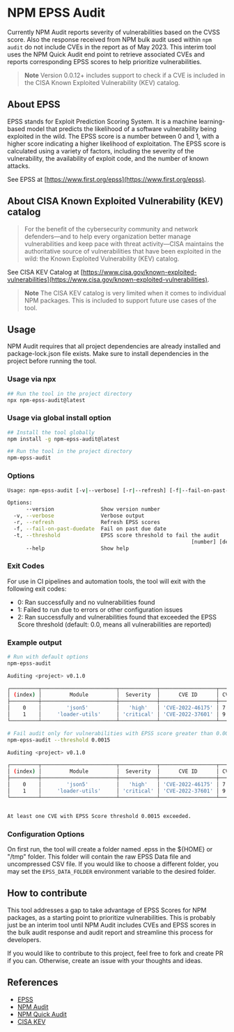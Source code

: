 # NPM EPSS Audit

Currently NPM Audit reports severity of vulnerabilities based on the CVSS score. Also the response received from NPM bulk audit used within `npm audit` do not include CVEs in the report as of May 2023. This interim tool uses the NPM Quick Audit end point to retrieve associated CVEs and reports corresponding EPSS scores to help prioritize vulnerabilities.

> **Note**
> Version 0.0.12+ includes support to check if a CVE is included in the CISA Known Exploited Vulnerability (KEV) catalog.

## About EPSS

EPSS stands for Exploit Prediction Scoring System. It is a machine learning-based model that predicts the likelihood of a software vulnerability being exploited in the wild. The EPSS score is a number between 0 and 1, with a higher score indicating a higher likelihood of exploitation. The EPSS score is calculated using a variety of factors, including the severity of the vulnerability, the availability of exploit code, and the number of known attacks.

See EPSS at [https://www.first.org/epss](https://www.first.org/epss).

## About CISA Known Exploited Vulnerability (KEV) catalog

> For the benefit of the cybersecurity community and network defenders—and to help every organization better manage vulnerabilities and keep pace with threat activity—CISA maintains the authoritative source of vulnerabilities that have been exploited in the wild: the Known Exploited Vulnerability (KEV) catalog.

See CISA KEV Catalog at [https://www.cisa.gov/known-exploited-vulnerabilities](https://www.cisa.gov/known-exploited-vulnerabilities).

> **Note**
> The CISA KEV catalog is very limited when it comes to individual NPM packages. This is included to support future use cases of the tool.

## Usage

NPM Audit requires that all project dependencies are already installed and package-lock.json file exists.
Make sure to install dependencies in the project before running the tool.

### Usage via npx

```bash
## Run the tool in the project directory
npx npm-epss-audit@latest
```

### Usage via global install option

```bash
## Install the tool globally
npm install -g npm-epss-audit@latest

## Run the tool in the project directory
npm-epss-audit
```

### Options

```bash
Usage: npm-epss-audit [-v|--verbose] [-r|--refresh] [-f|--fail-on-past-duedate] [-t|--threshold]

Options:
      --version               Show version number                      [boolean]
  -v, --verbose               Verbose output
  -r, --refresh               Refresh EPSS scores
  -f, --fail-on-past-duedate  Fail on past due date
  -t, --threshold             EPSS score threshold to fail the audit
                                                           [number] [default: 0]
      --help                  Show help                                [boolean]

```

### Exit Codes

For use in CI pipelines and automation tools, the tool will exit with the following exit codes:

- 0: Ran successfully and no vulnerabilities found
- 1: Failed to run due to errors or other configuration issues
- 2: Ran successfully and vulnerabilities found that exceeded the EPSS Score threshold (default: 0.0, means all vulnerabilities are reported)

### Example output

```bash
# Run with default options
npm-epss-audit

Auditing <project> v0.1.0

┌─────────┬────────────────────────┬────────────┬──────────────────┬──────┬────────────────┬───────────┬──────────┐
│ (index) │         Module         │  Severity  │      CVE ID      │ CVSS │ EPSS Score (%) │ CISA KEV? │ Due Date │
├─────────┼────────────────────────┼────────────┼──────────────────┼──────┼────────────────┼───────────┼──────────┤
│    0    │        'json5'         │   'high'   │ 'CVE-2022-46175' │ 7.1  │     0.225      │   'No'    │    ''    │
│    1    │     'loader-utils'     │ 'critical' │ 'CVE-2022-37601' │ 9.8  │     0.163      │   'No'    │    ''    │
└─────────┴────────────────────────┴────────────┴──────────────────┴──────┴────────────────┴───────────┴──────────┘

# Fail audit only for vulnerabilities with EPSS score greater than 0.0015 (0.15%)
npm-epss-audit --threshold 0.0015

Auditing <project> v0.1.0

┌─────────┬────────────────────────┬────────────┬──────────────────┬──────┬────────────────┬───────────┬──────────┐
│ (index) │         Module         │  Severity  │      CVE ID      │ CVSS │ EPSS Score (%) │ CISA KEV? │ Due Date │
├─────────┼────────────────────────┼────────────┼──────────────────┼──────┼────────────────┼───────────┼──────────┤
│    0    │        'json5'         │   'high'   │ 'CVE-2022-46175' │ 7.1  │     0.225      │   'No'    │    ''    │
│    1    │     'loader-utils'     │ 'critical' │ 'CVE-2022-37601' │ 9.8  │     0.163      │   'No'    │    ''    │
└─────────┴────────────────────────┴────────────┴──────────────────┴──────┴────────────────┴───────────┴──────────┘


At least one CVE with EPSS Score threshold 0.0015 exceeded.

```

### Configuration Options

On first run, the tool will create a folder named .epss in the ${HOME} or "/tmp" folder. This folder will contain the raw EPSS Data file and uncompressed CSV file.
If you would like to choose a different folder, you may set the `EPSS_DATA_FOLDER` environment variable to the desired folder.

## How to contribute

This tool addresses a gap to take advantage of EPSS Scores for NPM packages, as a starting point to prioritize vulnerabilities.
This is probably just be an interim tool until NPM Audit includes CVEs and EPSS scores in the bulk audit response and audit report and
streamline this process for developers.

If you would like to contribute to this project, feel free to fork and create PR if you can.
Otherwise, create an issue with your thoughts and ideas.

## References

- [EPSS](https://www.first.org/epss/data_stats)
- [NPM Audit](https://docs.npmjs.com/cli/v9/commands/npm-audit)
- [NPM Quick Audit](https://docs.npmjs.com/cli/v9/commands/npm-audit#quick-audit-endpoint)
- [CISA KEV](https://www.cisa.gov/known-exploited-vulnerabilities)
